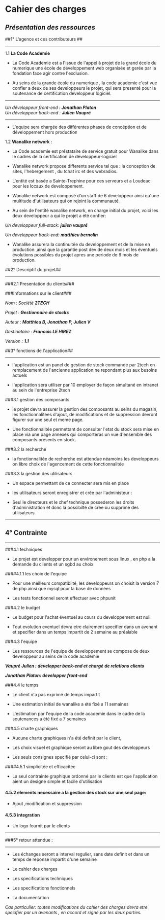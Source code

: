 
	
# Cahier des charges # 
	
## _Présentation des ressources_ ##

##1° L'agence  et ces contributeurs ## 

----

1.1 **La Code Academie** 

* La Code Academie est a l'issue de l'appel à projet de la grand école du numerique une école de développement web organisée et gerée par la fondation face agir contre l'exclusion. 
			
* Au seins de la grande école du numerique , la code academie c'est vue confier a deux de ses developpeurs le projet, qui sera presenté pour la soutenance de certification developpeur logiciel.
		
----
_Un développeur front-end : **Jonathan Platon**_  
_Un développeur back-end :  **Julien  Vaupré**_

---		
* L'equipe sera chargée des différentes phases de concéption et de développement hors production
		
			
1.2 **Wanalike network** :

* La Code academie est préstataire de service gratuit pour Wanalike dans le cadres de la certification de développeur-logiciel 

* Wanalike network propose differents service tel que :  la conception de sites, l'hebergement , du tchat irc  et des webradios. 
 
* L'entité est basée a Sainte-Trephine pour ces serveurs et a Loudeac pour les locaux de developpement.   
			
* Wanalike network est composé d'un staff de 6 developpeur ainsi qu'une multitude d'utilisateurs qui on rejoint la communauté.

* Au sein de l'entité wanalike network, en charge initial du projet, voici les deux developpeur a qui le projet a été confier:  

_Un developpeur full-stack: **julien vaupré**_ 

_Un developpeur  back-end: **matthieu bernolin**_ 
			
* Wanalike assurera la continuitée du developpement et de la mise en production ,ainsi que la garantie post dev de deux mois et les éventuels évolutions possibles du projet apres une periode de 6 mois de production.									


##2° Descriptif du projet## 

---

###2.1 Presentation du clients### 

###Informations sur le client###

_Nom : Société **2TECH**_ 

_Projet : **Gestionnaire de stocks**_ 

_Auteur : **Matthieu B, Jonathan P, Julien V**_

_Destinataire : **Francois LE HIREZ**_  
					
_Version : **1.1**_ 
				
	
##3° fonctions de l'application## 

---

* l'application est un panel de gestion de stock commandé par 2tech en remplacement de l'ancienne application ne repondant plus aux besoins actuels

* l'application sera utiliser par 10 employer de façon simultané en intranet au sein de l'entreprise 2tech

###3.1 gestion des composants 

* le projet devra assurer la gestion des composants au seins du magasin, les fonctionnalitées d'ajout, de modifications et de suppression devront figurer sur une seul et meme page.

* Une fonctionnalitée permettant de consulter l'etat du stock sera mise en place via une page annexes qui comporteras un vue d'ensemble des composants présents en stock.

###3.2 la recherche
	
* la fonctionnalitée de recherche est attendue néamoins les developpeurs on libre choix de l'agencement de	cette fonctionnalitée 
			

###3.3 la gestion des utilisateurs

* Un espace permettant de ce connecter sera mis en place 

* les utilisateurs seront enregistrer et crée par l'administeur :

* Seul le directeurs et le chef technique possederon les droits d'administration et donc la possibilté de crée ou supprimé des utilisateurs. 

---
## 4° Contrainte
---
###4.1 techniques
		
* Le projet est developper pour un environement sous linux , en php a la demande du clients et un sgbd au choix
		
####4.1.1 les choix de l'equipe 


* Pour une meilleurs compatibilté, les developpeurs on choisit la version 7 de php ainsi que mysql pour la base de données 	

* Les tests fonctionnel seront effectuer avec phpunit 

###4.2 le budget 
		
* Le budget pour l'achat éventuel au cours du developpement est null 

* Tout evolution eventuel devra etre clairement specifier dans un avenant et specifier dans un temps impartit de 2 semaine au préalable 			

###4.3 l'equipe
		
* Les ressources de l'equipe de developpement se compose de deux developpeur au seins de la code academie


**_Vaupré Julien : developper back-end et chargé de relations clients_** 

**_Jonathan Platon: developper front-end_**
			
###4.4 le temps 
		
* Le client n'a pas exprimé de temps impartit 

* Une estimation initial de wanalike a été fixé a 11 semaines

* L'estimation par l'equipe de la code academie dans le cadre de la soutenances a été fixé a 7 semaines 
		

		
		
###4.5 charte graphiques


* Aucune charte graphiques n'a été definit par le client,

* Les choix visuel et graphique seront au libre gout des developpeurs 
			
* Les seuls consignes specifié par celui-ci sont :


####4.5.1 simplicitée et efficacitée 
		

* La seul contrainte graphique ordonné par le clients est que l'application aient un designe simple et facile d'utilisation


#### 4.5.2 elements necessaire a la gestion des stock sur une seul page: 
		
* Ajout ,modification et suppression 
#### 4.5.3 integration 
* Un logo fournit par le clients 		

---

###5° retour attendue :

---

* Les échanges seront a interval regulier, sans date definit et dans un temps de reponse impartit d'une semaine

* Le cahier des charges 

* Les specifications techniques

* Les specifications fonctionnels

* La documentation


_Cas particulier: toutes modifications du cahier des charges devra etre specifier par un avenants , en accord et signé par les deux parties._

	



